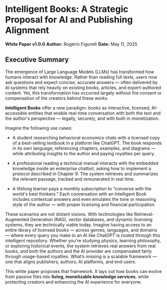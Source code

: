 # Intelligent Books: A Strategic Proposal for AI and Publishing Alignment

**White Paper v1.0.0**
**Author:** Rogério Figurelli
**Date:** May 11, 2025

## Executive Summary

The emergence of Large Language Models (LLMs) has transformed how humans interact with knowledge. Rather than reading full texts, users now ask questions and expect concise, accurate answers — often delivered by AI systems that rely heavily on existing books, articles, and expert-authored content. Yet, this transformation has occurred largely without the consent or compensation of the creators behind these works.

**Intelligent Books** offer a new paradigm: books as interactive, licensed, AI-accessible entities that enable real-time conversation with both the text and the author's perspective — legally, securely, and with built-in monetization.

Imagine the following use cases:

* A student researching behavioral economics chats with a licensed copy of a best-selling textbook in a platform like ChatGPT. The book responds in its own language, referencing chapters, examples, and diagrams — while attributing insights to the author and paying royalties per query.

* A professional reading a technical manual interacts with the embedded knowledge inside an enterprise chatbot, asking how to implement a protocol described in Chapter 9. The system retrieves and summarizes the relevant passage, tracked and remunerated in real time.

* A lifelong learner pays a monthly subscription to “converse with the world's best thinkers.” Each conversation with an Intelligent Book includes contextual answers and even emulates the tone or reasoning style of the author — with proper licensing and financial participation.

These scenarios are not distant visions. With technologies like Retrieval-Augmented Generation (RAG), vector databases, and dynamic licensing systems, they are technically viable today. Imagine having access to an entire library of licensed books — across genres, languages, and domains — where every query you make to an AI like ChatGPT is routed through this intelligent repository. Whether you're studying physics, learning philosophy, or exploring historical events, the system retrieves real answers from real books, and both the authors and the AI provider are compensated fairly through usage-based royalties. What’s missing is a scalable framework — one that aligns publishers, authors, AI platforms, and end users.

This white paper proposes that framework. It lays out how books can evolve from passive files into **living, monetizable knowledge services**, while protecting creators and enhancing the AI experience for everyone.
